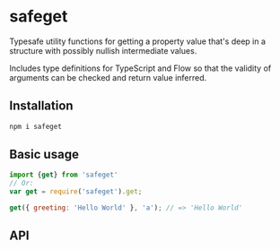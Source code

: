 # safeget

Typesafe utility functions for getting a property value that's deep in a structure
with possibly nullish intermediate values. 

Includes type definitions for TypeScript and Flow so that the validity of
arguments can be checked and return value inferred.

## Installation

```sh
npm i safeget
```

## Basic usage

```javascript
import {get} from 'safeget'
// Or:
var get = require('safeget').get;

get({ greeting: 'Hello World' }, 'a'); // => 'Hello World'
```

## API
